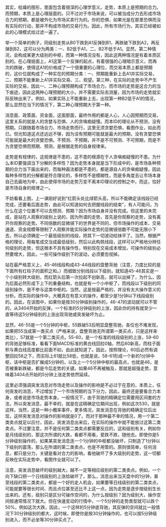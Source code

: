 其实，枯燥的图形，里面包含着很深的心理学意义。走势，本质上是预期的合力。而预期，本质上是心理层面的。只不过对于市场来说，可以被当成分力去形成市场合力的预期，都是被外化为市场买卖行为的。你的恐惧，如果光是在那里恐惧而没有实际的行动，那并不构成市场的交易行为。因此，所有市场行为，其实已经被如此的心理模式给过滤一遍了。
 

举一个简单的例子，同级别走势从B0下跌到A1反弹到B1，再跌破下跌到A2，再反弹到B2，这可以分为两类：一、B2低于A1，二、B2不低于A1。显然，第二种情况，会构成某更大级别的中枢，而第一种情况没有，因此这两种情况是有着本质区别的。在心理层面上，A1这第一个反弹的起点，有着很强的心理暗示意义，而再次的跌破，使得这A1的价格成了一个很重要的心理位，而交易本质上都是预期的，这价位就构成了一种实在的预期分类：一、预期能重新上去A1并实际交易，二、预期不能重新上A1并实际交易、三、观望。第三种，在实际的走势中不产生实际的交易，因此一、二种心理预期构成了市场合力，而市场的走势是这合力的当下痕迹，因此这两种心理预期的大小，并不需要实际去测量，因为市场的走势就实际反映出来了。例如，如果实际上不能重新上去，出现第一种B2低于A1的情况，那么显然在当下的情况下，第二种心理预期大于第一种。

 

消息面、政策面、资金面，这面那面，最终作用的都是人心，人心因预期而交易，这里关系的就是人的贪婪与恐惧、人的贪嗔痴疑慢。而本ID的理论从不预测，没有预期，只跟随着市场合力、市场走势而行，这里无须贪婪恐惧，看图作业，如此而已。但光知道这点还远远不够，因为没有预期可能就是最大的预期，没有贪婪恐惧可能就是最大的贪婪恐惧。不预测、不预期，并不是不可预测、不可预期，而是不为贪婪恐惧而预期、预测，是根据走势的自身规律来。

 

走势是有规律的，这规律是不患的，这不患的根源在于人贪嗔痴疑慢的不患。为什么本ID要强调当下分解的多样性？因为走势本身就是当下形成中的，是市场各种预期的合力当下画出来的，而每种画法都是不患的，都是源自人的贪嗔痴疑慢，因此每种多样性的分解都是符合理论的，多样性不是模糊性，而是多角度去让市场本身自己去画地为牢，由此使得市场的走势万变不离本ID理论的控制之中，而这，恰好是市场自身的规律之一。



不妨看看上图，上一课刚好说到“红箭头处比绿箭头高，所以不能确定该线段已经完成，还要看后面走势，由此可以知道如何去把握线段的结束”，有人可能问，为什么在这个位置不可以去预测、预期？因为市场自身并没有完成。但这里的未完成，是站在人观察的级别上说的，因为所谓的走势，首先是你观察的走势，没有离开你观察的走势。不同倍数的显微镜下的世界是不同的，但市场操作的成本、交易通道、资金规模等限制了人观察并能实际操作走势的显微镜倍数不可能无限小下去，所以必须确定一个最低级别的线段，把其下一切波动给抹平了。当然，根据严格的理论，用每笔成交当成最低级别，然后以此构筑线段，这样可以严格地分辨任何级别的走势，但这根本不具有操作性，特别现在交易成本增加，可操作的级别必然要增大，因此，一些可操作级别下的波动，必须要忽视掉。

 

站在最严格意义上，45-46线段构成43-44线段的盘整背驰（注意，力度比较的是下面所有红柱子的面积之和。）而细致分别线段以下级别，就知道45-46其实是一个小级别转大级别，而红箭头后第一次拉起不创新高，就可以出掉了，为什么，因为后面必然形成下上下的重叠结构，也就是有一个小中枢了，而线段以下级别的同级别操作，是不参与这类中枢的。当然，这是按最严格的，并没有太大操作意义的分析。而实际的操作中，大概真在有意义的操作，都至少是1分钟以下线段级别的。因此，在该图中，如果你是按30分钟级别操作的，46-47的波动就可以不管的，从3404开始的反弹，一个标准的5分钟级别的上涨，因此你的持有就至少一直等待这5分钟级别的上涨出现背驰或突发破坏为止。

 

显然，46-55是一个5分钟的中枢，55跌破53后明显盘整背驰，各位也不难发现，如果把55当成第一类买点（严格来说，盘整背驰无所谓第一类买点，只是这样来类比），57就是一个第二类买点。55-60，是一个标准的线段级别的上涨，59-60的背驰足够标准，看看下面MACD标准的黄白线回拉0轴，然后60新高，而柱子面积与黄白线高度都比前面不如，由此就知道了。因此，按照理论，60后必然有调整回拉58之下，而实际上61就比58低，也就是说，58-61形成一个新的1分钟中枢，该中枢是否扩展成5分钟的，以及上一个5分钟中枢的最高点，也就是46，是否被重新跌破，都是今后走势的关键。如果46不再被触及，那就是超强走势，意味着3404点开始的5分钟上涨走势依然延续。

 

这里必须强调突发消息对市场走势以及操作的影响是不必过于在意的，本质上，任何突发的消息，不过增加了一个市场预期的当下分力，因此，最终还是要看合力本身，或者说是市场走势本身。一般情况下，由于背驰的精确定位需要用区间套的方法，所以突发消息，最不幸的，就是在这精确定位期间出现，例如这次530，就是这样。当然，这是一种小概率事件，更多情况，突发消息在背驰的精确定位后出现，这样突发消息对操作的影响就是0了。而对于那种最不幸的情况，用一个第二类卖点就足以应付，因此，突发消息出来后，在实际的操作中就不能放过这第二类卖点。不过要注意，并不是任何第二类卖点都需要反应的，这和级别有关，例如你是月线级别的，那这次所谓的大跌，看都不用看，爱跌不跌，随他去。即使你是5分钟级别操作的，如果某突发消息连一个1分钟的中枢都没破坏，只制造了1分钟以下级别的震荡，那么在所谓的第二类卖点，也是不用管的。原则很简单，任何消息，都只是分力，关键是看对合力的影响，看他破坏了多大级别的走势，这一切都反映在实际走势中，看图作业就可以了。

 

注意，突发消息破坏的级别越大，越不一定等相应级别的第二类卖点。例如，一个向下缺口把一个日线级别的上涨给破坏了，那么，消息出来当天盘中的1分钟，甚至线段的第二类卖点，都是一个好的走人机会，如果要等日线级别的第二类卖点，可能就要等很长时间、而且点位甚至还比不上这一点，因为走势是逐步按级别生长出来的。还有，级别只是区分可操作空间的，为什么按级别？因为级别大，操作空间按通常情况下就大。但在快速变动的行情中，一个5分钟的走势类型就可以跌个50%，例如这次大跌，因此，一个这样的5分钟底背驰，其反弹的空间就比一般情况下30分钟级别的都大，这时候，即使你是按30分钟操作的，也可以按5分钟级别进入，而不必坐等30分钟买点了。
